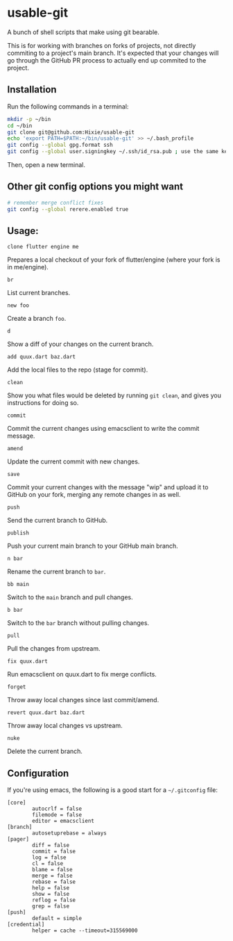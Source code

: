 # usable-git
A bunch of shell scripts that make using git bearable.

This is for working with branches on forks of projects, not directly
commiting to a project's main branch. It's expected that your changes
will go through the GitHub PR process to actually end up commited to
the project.

## Installation

Run the following commands in a terminal:

```bash
mkdir -p ~/bin
cd ~/bin
git clone git@github.com:Hixie/usable-git
echo 'export PATH=$PATH:~/bin/usable-git' >> ~/.bash_profile
git config --global gpg.format ssh
git config --global user.signingkey ~/.ssh/id_rsa.pub ; use the same key you use to push to GitHub
```

Then, open a new terminal.

## Other git config options you might want

```bash
# remember merge conflict fixes
git config --global rerere.enabled true
```

## Usage:

`clone flutter engine me`

  Prepares a local checkout of your fork of flutter/engine (where your
  fork is in me/engine).


`br`

  List current branches.


`new foo`

  Create a branch `foo`.


`d`

  Show a diff of your changes on the current branch.


`add quux.dart baz.dart`

  Add the local files to the repo (stage for commit).


`clean`

  Show you what files would be deleted by running `git clean`, and
  gives you instructions for doing so.


`commit`

  Commit the current changes using emacsclient to write the commit message.


`amend`

  Update the current commit with new changes.


`save`

  Commit your current changes with the message "wip" and upload it to
  GitHub on your fork, merging any remote changes in as well.


`push`

  Send the current branch to GitHub.


`publish`

  Push your current main branch to your GitHub main branch.


`n bar`

  Rename the current branch to `bar`.


`bb main`

  Switch to the `main` branch and pull changes.


`b bar`

  Switch to the `bar` branch without pulling changes.


`pull`

  Pull the changes from upstream.


`fix quux.dart`

  Run emacsclient on quux.dart to fix merge conflicts.


`forget`

  Throw away local changes since last commit/amend.


`revert quux.dart baz.dart`

  Throw away local changes vs upstream.


`nuke`

  Delete the current branch.

## Configuration

If you're using emacs, the following is a good start for a `~/.gitconfig` file:

```
[core]
        autocrlf = false
        filemode = false
        editor = emacsclient
[branch]
        autosetuprebase = always
[pager]
       	diff = false
        commit = false
        log = false
        cl = false
        blame = false
        merge = false
        rebase = false
        help = false
        show = false
        reflog = false
        grep = false
[push]
        default = simple
[credential]
        helper = cache --timeout=315569000
```
